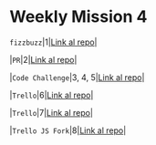 # Weekly Mission 4

`fizzbuzz`|1|[Link al repo](https://github.com/AleRamRey/fizzbuzz/tree/master)|


|`PR`|2|[Link al repo](https://github.com/visualpartnership/fizzbuzz)|


|`Code Challenge`|3, 4, 5|[Link al repo](https://github.com/AleRamRey/visualthinking/tree/master)|


|`Trello`|6|[Link al repo](https://github.com/AleRamRey/trello-api-rest)|


|`Trello`|7|[Link al repo](https://github.com/AleRamRey/trello)|


|`Trello JS Fork`|8|[Link al repo](https://github.com/AleRamRey/trello-1)|


